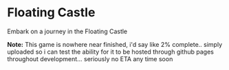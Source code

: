 # Floating Castle

Embark on a journey in the Floating Castle

**Note:** This game is nowhere near finished, i'd say like 2% complete.. simply uploaded so i can test the ability for it to be hosted through github pages throughout development... seriously no ETA any time soon
